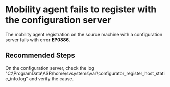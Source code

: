 <properties
    pageTitle="Mobility agent cannot register with the configuration server"
    description="Mobility agent cannot register with the configuration server"
    infoBubbleText="Microsoft Azure has information regarding your issue. See details on the right."
    service="microsoft.recoveryservices"
    resource="vaults"
    authors="TobyTu"
    ms.author="aaronmax"
    displayOrder=""
    articleId="ASR_V2A_RegisterToCSFailure"
    diagnosticScenario="ASRV2ACSInstallFailure"
    selfHelpType="Diagnostics"
    supportTopicIds=""
    resourceTags=""
    productPesIds="16370"
    cloudEnvironments="Public, Fairfax, usnat, ussec"
	ownershipId="Compute_SiteRecovery"
/>

# Mobility agent fails to register with the configuration server

<!--issueDescription-->
The mobility agent registration on the source machine with a configuration server fails with error **EP0886**.
<!--/issueDescription-->

## **Recommended Steps**

On the configuration server, check the log "C:\\ProgramData\\ASR\\home\\svsystems\\var\\configurator_register_host_static_info.log" and verify the cause.
